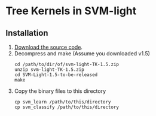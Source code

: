 # Tree Kernels in SVM-light

## Installation

1. [Download the source code](http://disi.unitn.it/moschitti/Tree-Kernel.htm).
2. Decompress and make (Assume you downloaded v1.5)
    ```shell
    cd /path/to/dir/of/svm-light-TK-1.5.zip
    unzip svm-light-TK-1.5.zip
    cd SVM-Light-1.5-to-be-released
    make
    ```
3. Copy the binary files to this directory
    ```shell
    cp svm_learn /path/to/this/directory
    cp svm_classify /path/to/this/directory
    ```
